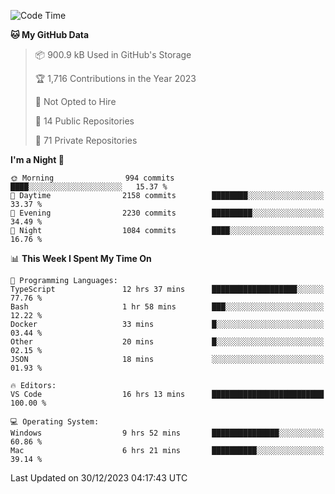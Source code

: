 <!--START_SECTION:waka-->
![Code Time](http://img.shields.io/badge/Code%20Time-5%2C068%20hrs%2018%20mins-blue)

**🐱 My GitHub Data** 

> 📦 900.9 kB Used in GitHub's Storage 
 > 
> 🏆 1,716 Contributions in the Year 2023
 > 
> 🚫 Not Opted to Hire
 > 
> 📜 14 Public Repositories 
 > 
> 🔑 71 Private Repositories 
 > 
**I'm a Night 🦉** 

```text
🌞 Morning                994 commits         ████░░░░░░░░░░░░░░░░░░░░░   15.37 % 
🌆 Daytime                2158 commits        ████████░░░░░░░░░░░░░░░░░   33.37 % 
🌃 Evening                2230 commits        █████████░░░░░░░░░░░░░░░░   34.49 % 
🌙 Night                  1084 commits        ████░░░░░░░░░░░░░░░░░░░░░   16.76 % 
```


📊 **This Week I Spent My Time On** 

```text
💬 Programming Languages: 
TypeScript               12 hrs 37 mins      ███████████████████░░░░░░   77.76 % 
Bash                     1 hr 58 mins        ███░░░░░░░░░░░░░░░░░░░░░░   12.22 % 
Docker                   33 mins             █░░░░░░░░░░░░░░░░░░░░░░░░   03.44 % 
Other                    20 mins             █░░░░░░░░░░░░░░░░░░░░░░░░   02.15 % 
JSON                     18 mins             ░░░░░░░░░░░░░░░░░░░░░░░░░   01.93 % 

🔥 Editors: 
VS Code                  16 hrs 13 mins      █████████████████████████   100.00 % 

💻 Operating System: 
Windows                  9 hrs 52 mins       ███████████████░░░░░░░░░░   60.86 % 
Mac                      6 hrs 21 mins       ██████████░░░░░░░░░░░░░░░   39.14 % 
```


 Last Updated on 30/12/2023 04:17:43 UTC
<!--END_SECTION:waka-->

